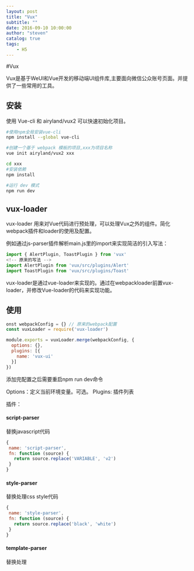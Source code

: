 ```yaml
---
layout: post
title: "Vux"
subtitle: ""
date: 2016-09-10 10:00:00
author: "steven"
catalog: true
tags:
    - H5
---
```


#Vux

Vux是基于WeUI和Vue开发的移动端UI组件库,主要面向微信公众账号页面。并提供了一些常用的工具。



## 安装

使用 Vue-cli 和 airyland/vux2 可以快速初始化项目。

```bash
#使用npm全局安装vue-cli
npm install --global vue-cli

#创建一个基于 webpack 模板的项目,xxx为项目名称
vue init airyland/vux2 xxx

cd xxx
#安装依赖
npm install

#运行 dev 模式
npm run dev
```

## vux-loader

vux-loader 用来对Vue代码进行预处理，可以处理Vux之外的组件。简化webpack插件和loader的使用及配置。

例如通过js-parser插件解析main.js里的import来实现简洁的引入写法：

```javascript
import { AlertPlugin, ToastPlugin } from 'vux'
<!-- 原来的写法 -->
import AlertPlugin from 'vux/src/plugins/Alert'
import ToastPlugin from 'vux/src/plugins/Toast'
```

vux-loader是通过vue-loader来实现的。通过在webpackloader前置vux-loader，并修改Vue-loader的代码来实现功能。


## 使用

```javascript
onst webpackConfig = {} // 原来的webpack配置
const vuxLoader = require('vux-loader')

module.exports = vuxLoader.merge(webpackConfig, {
  options: {},
  plugins: [{
    name: 'vux-ui'
  }]
})
```

添加完配置之后需要重启npm run dev命令

Options：定义当前环境变量。可选。
Plugins: 插件列表

插件：

####  script-parser

替换javascript代码

```javascript
{
 name: 'script-parser',
 fn: function (source) {
   return source.replace('VARIABLE', 'v2')
 }
}
```

#### style-parser

替换处理css style代码


```javascript
{
 name: 'style-parser',
 fn: function (source) {
   return source.replace('black', 'white')
 }
}
```

#### template-parser

替换处理<template>中的代码，只要适用于某些更改不频繁但非服务端配置的文字，可以修改多次。也可以用来从接口获取最新配置替换特定的占位字符。

```javascript
[
  name: "template-parser",
  replaceList: [{
    test: /DeathToPM/g,
    replaceString: 'XXXXX'
  }, {
    test: test string/g,
    replaceString: 'xxxxx'
  }],
  fn: function (templateSource) {
    return templateSource.replace('aa', 'bb')
  }
]
```

#### js-parser

处理项目中的js文件，在babel-loader前进行处理


```javascript
{
 name: 'js-parser',
 fn: function (source) {
   return source.replace('black', 'white')
 }
}
```

#### template-feature-switch

根据变量切换template中的代码

```javascript
{
  name: 'template-feature-switch',
  features: {
    a: true,
    b: false
  }
}
```

features：变量列表。变量列表中的变量只能是布尔类型。

```html
<template>
  <div>
    <on feature="a">
      AAA
    </on>
    <off feature="b">
      BBB
    </off>
  </div>
</template>
```

那么当 a 为 true时，将输出 AAA, 反之则输出 BBB.

#### vux-ui

vux组件的配套工具，如果没有使用vux, 不需要添加.
该插件的功能：
1.配置babel编译 vux 的js源码
2.修改vue-loader为 vux-loader!vue-loader
3.import组件调用解析为单组件引入

#### i18n

 多语言配置

```javascript
 {
 name: 'i18n',
 vuxStaticReplace: true,
 vuxLocale: 'en'
}
```

动态切换语言：

```javascript
{
 name: 'i18n',
 vuxStaticReplace: false,
 staticReplace: false,
 extractToFiles: 'src/locales/components.yml',
 localeList: ['en', 'zh-CN']
}
```
#### less-theme

> path所在文件必须是简单的less变量对，不能import其他文件或者引入变量

替换和设置less变量

```javascript
{
  name: 'less-theme',
  path: 'src/styles/theme.less'
}

如：

```javascript
<style lang="less">
.info {
 color: @font-size;
}
</style>
```
* duplicate-style

清除css中的重复代码

>在webpack 构建完成后对生成的css文件使用cssnano进行重复样式清除。建议只在production环境下开启，因为dev环境没有必要。

```javascript
{
  name: 'duplicate-style',
  events: {
    done: function () {
      console.log('done!')
    }
  }
}
```

#### html-build-callback

html文件处理事件回调,适用于在写入html(一般为index.html)文件前进行内容修改，比如替换特定内容 比如写入js配置变量，改变cdn域名，将manifest文件直接写入html以减少请求等

```javascript
{
  name: 'html-build-callback',
  events: {
   'after-html-processing': function (data, cb) {
      data.html += 'magic footer'
      cb(null, data)
   }
  }
}
```

#### build-done-callback

构建完成事件回调 在webpack plugin的 done 事件后触发

```javascript
{
 name: 'build-done-callback',
 fn: function () {
   console.log('done!')
 }
}
```

## 工具库

* debounce 和 throttle

debounce：在规定的延时时间内将多个顺序的调用合并为一次
throttle：在规定的时间间隔内保证某个调用只执行一次

```javascript
<!-- debounce -->
import { debounce } from 'vux'
debounce(func, [wait=0], [options={}])

<!-- throttle -->
import { throttle } from 'vux'
throttle(func, [wait=0], [options={}])
```

* cookie

```javascript
import { cookie } from 'vux'

//获取cookie
cookie.get('bar', function(s) { return parseInt(s); } )

//设置cookie
cookie.set('bar', 4, {
  domain: 'example.com',
  path: '/',
  expires: 30
})

//remove
cookie.remove('bar', {
  domain: 'example.com',
  path: '/'
})

cookie.remove('foo')
```

* bas64 和 MD5

```javascript
import { base64 } from 'vux'
base64.encode('VUX')
base64.decode('VlVY')

import { md5 } from 'vux'
md5('VUX')
```

* 日期格式化

```javascript
import { dateFormat } from 'vux'
dateFormat(new Date(), 'YYYY-MM-DD HH:mm:ss')
```

* number 格式化工具

```javascript
import { numberComma, numberPad, numberRandom } from 'vux'
numberComma(21342132) // 21,342,132
numberComma(21342132, 4) // 2134,2132
numberComma(21342132.234) // 21,342,132.234

numberPad(1) // 01
numberPad(234, 4) // 0234

numberRandom(1, 7) // 2
```

numberComma：分割数字，默认为3位分割
numberPad： 按照位数补0
numberRandom：生成两个整数范围内的随机整数

* string trim

```javascript
import { stringTrim } from 'vux'
stringTrim(' 1024 ') // 1024
```
* url 参数解析

```javascript
import { querystring } from 'vux'
querystring.parse('a=b&c=d') // 结果：{a:'b',c:'d'}, 默认参数为 location.search
querystring.stringify({a:'b',c:'d'}) // 'a=b&c=d'，注意不支持复杂嵌套的结构
```

## Axios

vux推荐使用Axios来发送ajax请求，![axios](https://github.com/mzabriskie/axios)是基于Promise的。

安装：

```bash
npm install axios
```

使用：

```javascript
axios.get('/user', {
    params: {
      ID: 12345
    }
  })
  .then(function (response) {
    console.log(response);
  })
  .catch(function (error) {
    console.log(error);
  });
```

可以使用[vue-axios](https://github.com/imcvampire/vue-axios) 来整合vue 和 axios

```bash
npm install --save axios vue-axios
```

```javascript
import Vue from 'vue'
import axios from 'axios'
import VueAxios from 'vue-axios'

Vue.use(VueAxios, axios)
```

使用起来就方便了,

```javascript
Vue.axios.get('https://api.github.com/users/StevenDXC/repos').then((response) => {
  console.log(response)
}).catch((error) => {
  console.log(error)
})
```

## Store

vux 提供了一个Store组件来保存状态，很轻量，使用也很简单。例如发送请求的时候等待：

注册一个保存loading状态的Module

```javascript
const store = new Vuex.Store()
store.registerModule('vux', {
  state: {
    isLoading: false
  },
  mutations: {
    updateLoadingStatus (state, payload) {
      state.isLoading = payload.isLoading
    }
  }
})
```
在vue-router的beforeEach和afterEach事件回调中来更改loading状态

```javascript
router.beforeEach(function (to, from, next) {
  store.commit('updateLoadingStatus', {isLoading: true})
  next()
})

router.afterEach(function (to) {
  store.commit('updateLoadingStatus', {isLoading: false})
})
```

在app.vue中来获取laoding的状态

```html
<loading v-model="isLoading"></loading>
```

```javascript
import { Loading } from 'vux'
import { mapState } from 'vuex'

export default {
  components: {
    Loading
  },
  computed: {
    ...mapState({
      isLoading: state => state.vux.isLoading
    })
  }
}
```


## 支持的组件

vux 支持大部分兼容Android 和 IOS 样式的组件

navigation bar: xHeader
Actionshet
Alert
下方tab导航栏：ButtonTab
Calendar：日期选择
card
等等，足够完成一个比较复杂的H5应用。


[全部组件及文档](https://vux.li/#/zh-CN/components)
